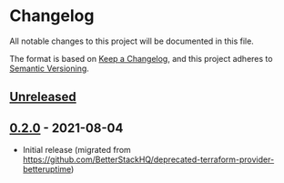 # Changelog
All notable changes to this project will be documented in this file.

The format is based on [Keep a Changelog](https://keepachangelog.com/en/1.0.0/),
and this project adheres to [Semantic Versioning](https://semver.org/spec/v2.0.0.html).

## [Unreleased]

## [0.2.0] - 2021-08-04
- Initial release (migrated from https://github.com/BetterStackHQ/deprecated-terraform-provider-betteruptime)

[Unreleased]: https://github.com/BetterStackHQ/terraform-provider-betteruptime/compare/v0.2.0...HEAD
[0.2.0]: https://github.com/BetterStackHQ/terraform-provider-betteruptime/releases/tag/v0.2.0
